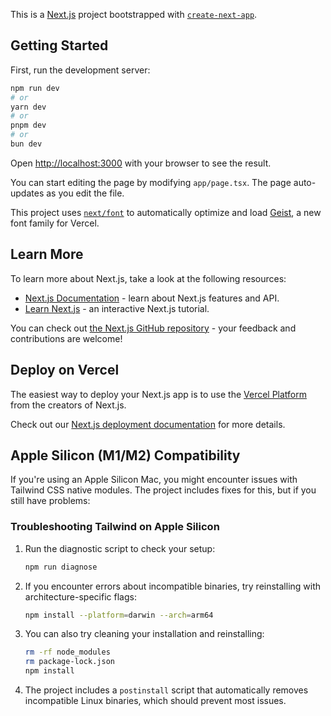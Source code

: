 This is a [Next.js](https://nextjs.org) project bootstrapped with [`create-next-app`](https://nextjs.org/docs/app/api-reference/cli/create-next-app).

## Getting Started

First, run the development server:

```bash
npm run dev
# or
yarn dev
# or
pnpm dev
# or
bun dev
```

Open [http://localhost:3000](http://localhost:3000) with your browser to see the result.

You can start editing the page by modifying `app/page.tsx`. The page auto-updates as you edit the file.

This project uses [`next/font`](https://nextjs.org/docs/app/building-your-application/optimizing/fonts) to automatically optimize and load [Geist](https://vercel.com/font), a new font family for Vercel.

## Learn More

To learn more about Next.js, take a look at the following resources:

- [Next.js Documentation](https://nextjs.org/docs) - learn about Next.js features and API.
- [Learn Next.js](https://nextjs.org/learn) - an interactive Next.js tutorial.

You can check out [the Next.js GitHub repository](https://github.com/vercel/next.js) - your feedback and contributions are welcome!

## Deploy on Vercel

The easiest way to deploy your Next.js app is to use the [Vercel Platform](https://vercel.com/new?utm_medium=default-template&filter=next.js&utm_source=create-next-app&utm_campaign=create-next-app-readme) from the creators of Next.js.

Check out our [Next.js deployment documentation](https://nextjs.org/docs/app/building-your-application/deploying) for more details.

## Apple Silicon (M1/M2) Compatibility

If you're using an Apple Silicon Mac, you might encounter issues with Tailwind CSS native modules. The project includes fixes for this, but if you still have problems:

### Troubleshooting Tailwind on Apple Silicon

1. Run the diagnostic script to check your setup:
   ```bash
   npm run diagnose
   ```

2. If you encounter errors about incompatible binaries, try reinstalling with architecture-specific flags:
   ```bash
   npm install --platform=darwin --arch=arm64
   ```

3. You can also try cleaning your installation and reinstalling:
   ```bash
   rm -rf node_modules
   rm package-lock.json
   npm install
   ```

4. The project includes a `postinstall` script that automatically removes incompatible Linux binaries, which should prevent most issues.
